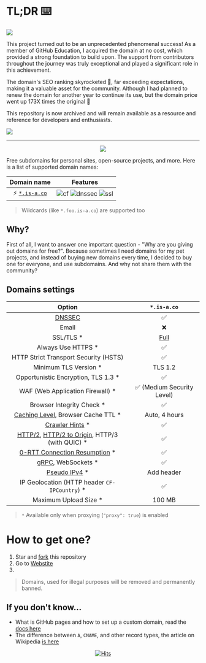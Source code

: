 <h1>TL;DR ⌨️</h1> <img src="https://img.shields.io/badge/Repo%20Status-Archived-lightgrey.svg">
<p>This project turned out to be an unprecedented phenomenal success! As a member of GitHub Education, I acquired the domain at no cost, which provided a strong foundation to build upon. The support from contributors throughout the journey was truly exceptional and played a significant role in this achievement.
</p>
<p>
The domain's SEO ranking skyrocketed 🚀, far exceeding expectations, making it a valuable asset for the community. Although I had planned to renew the domain for another year to continue its use, but the domain price went up 173X times the original 🥶
</p>
<p>
This repository is now archived and will remain available as a resource and reference for developers and enthusiasts.
</p>
<img src="https://github.com/user-attachments/assets/7c905f0c-a5f0-45d5-a82d-ad34ce7c19a0">
<hr>
<div align="center">
  <picture>
    <source media="(prefers-color-scheme: dark)" srcset="https://socialify.git.ci/pythonicboat/is-a.co/image?description=1&font=Raleway&forks=1&issues=1&owner=0&pattern=Solid&stargazers=1&theme=Dark">
    <img src="https://socialify.git.ci/pythonicboat/is-a.co/image?description=1&font=Raleway&forks=1&issues=1&owner=0&pulls=1&pattern=Solid&stargazers=1&theme=Light">
  </picture>
  <br/>

</div>

Free subdomains for personal sites, open-source projects, and more. Here is a list of supported domain names:

|              Domain name              |                         Features                          |
|:-------------------------------------:|:---------------------------------------------------------:|
| ⚡ [`*.is-a.co`](https://is-a.co/) | ![cf][badge-cf] ![dnssec][badge-dnssec] ![ssl][badge-ssl] |

> Wildcards (like `*.foo.is-a.co`) are supported too

[badge-cf]:https://shields.io/badge/%20-cloudflare-blue?logo=cloudflare&style=plastic?cacheSeconds=3600
[badge-dnssec]:https://shields.io/badge/%20-DNSSEC-blue?logo=moleculer&logoColor=white&style=plastic?cacheSeconds=3600
[badge-ssl]:https://shields.io/badge/SSL-Required-blue?style=plastic?cacheSeconds=3600

## Why?

First of all, I want to answer one important question - "Why are you giving out domains for free?". Because sometimes I need domains for my pet projects, and instead of buying new domains every time, I decided to buy one for everyone, and use subdomains. And why not share them with the community?

## Domains settings

|                                   Option                                   |       `*.is-a.co`       |
|:--------------------------------------------------------------------------:|:-------------------------:|
|                              [DNSSEC][dnssec]                              |             ✅             |
|                                   Email                                    |             ❌             |
|                                 SSL/TLS *                                  |     [Full][ssl-full]      |
|                             Always Use HTTPS *                             |             ✅             |
|                   HTTP Strict Transport Security (HSTS)                    |             ✅             |
|                           Minimum TLS Version *                            |          TLS 1.2          |
|                    Opportunistic Encryption, TLS 1.3 *                     |             ✅             |
|                      WAF (Web Application Firewall) *                      | ✅ (Medium Security Level) |
|                         Browser Integrity Check *                          |             ✅             |
|            [Caching Level][caching-levels], Browser Cache TTL *            |     Auto, 4 hours          |
|                      [Crawler Hints][crawler-hints] *                      |             ✅             |
| [HTTP/2][http2], [HTTP/2 to Origin][http2-to-origin], HTTP/3 (with QUIC) * |             ✅             |
|                   [0-RTT Connection Resumption][0rtt] *                    |             ✅             |
|                         [gRPC][grpc], WebSockets *                         |             ✅             |
|                        [Pseudo IPv4][pseudo-ipv4] *                        |        Add header         |
|               IP Geolocation (HTTP header `CF-IPCountry`) *                |             ✅             |
|                           Maximum Upload Size *                            |          100 MB           |

> `*` Available only when proxying (`"proxy": true`) is enabled

[dnssec]:https://developers.cloudflare.com/dns/additional-options/dnssec
[ssl-full]:https://developers.cloudflare.com/ssl/origin-configuration/ssl-modes/full/
[ssl-flex]:https://developers.cloudflare.com/ssl/origin-configuration/ssl-modes/flexible/
[caching-levels]:https://developers.cloudflare.com/cache/how-to/set-caching-levels
[crawler-hints]:https://blog.cloudflare.com/crawler-hints-how-cloudflare-is-reducing-the-environmental-impact-of-web-searches/
[http2]:https://www.cloudflare.com/website-optimization/http2/what-is-http2/
[http2-to-origin]:https://developers.cloudflare.com/cache/how-to/enable-http2-to-origin
[0rtt]:https://developers.cloudflare.com/fundamentals/network/0-rtt-connection-resumption/
[grpc]:https://support.cloudflare.com/hc/en-us/articles/360050483011
[pseudo-ipv4]:https://support.cloudflare.com/hc/en-us/articles/229666767

# How to get one?

1. Star and [fork](https://github.com/pythonicboat/is-a.co/fork) this repository
2. Go to [Webstite](https://is-a.co)
3. 

> Domains, used for illegal purposes will be removed and permanently banned.

## If you don't know...

- What is GitHub pages and how to set up a custom domain, read the [docs here](https://docs.github.com/en/pages/configuring-a-custom-domain-for-your-github-pages-site)
- The difference between `A`, `CNAME`, and other record types, the article on Wikipedia [is here](https://en.wikipedia.org/wiki/List_of_DNS_record_types)

[actions]:https://github.com/pythonicboat/is-a.co/actions
[deploy]:https://github.com/pythonicboat/is-a.co/actions/workflows/deploy.yml
<div align="center">
<a href="https://hits.sh/is-a.co/"><img alt="Hits" src="https://hits.sh/is-a.co.svg?label=Visitors&color=555555&labelColor=44cc11"/></a>
</div>
